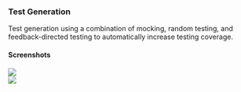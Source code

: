 ### Test Generation

 Test generation using a combination of mocking, random testing, and feedback-directed testing to automatically increase testing coverage.

#### Screenshots

![](https://github.com/gsrajadh/Devops-TestGeneration/blob/master/CoverageReport.png)  
![](https://github.com/gsrajadh/Devops-TestGeneration/blob/master/DetailedReport.png)
